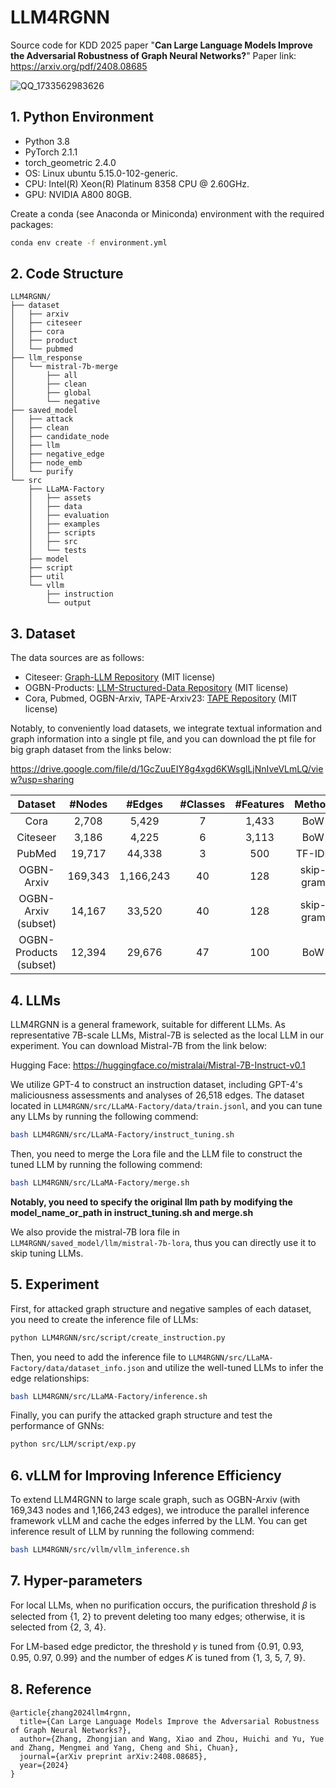 # LLM4RGNN

Source code for KDD 2025 paper "**Can Large Language Models Improve the Adversarial Robustness of Graph Neural Networks?**"
Paper link: https://arxiv.org/pdf/2408.08685

![QQ_1733562983626](https://img.dreamcodecity.cn/img/QQ_1733562983626.png)

## 1. Python Environment

- Python 3.8
- PyTorch 2.1.1
- torch_geometric 2.4.0
- OS: Linux ubuntu 5.15.0-102-generic.
- CPU: Intel(R) Xeon(R) Platinum 8358 CPU @ 2.60GHz.
- GPU: NVIDIA A800 80GB.

Create a conda (see Anaconda or Miniconda) environment with the required packages:
```sh
conda env create -f environment.yml
```

## 2. Code Structure

```
LLM4RGNN/
├── dataset
│   ├── arxiv
│   ├── citeseer
│   ├── cora
│   ├── product
│   └── pubmed
├── llm_response
│   └── mistral-7b-merge
│       ├── all
│       ├── clean
│       ├── global
│       └── negative
├── saved_model
│   ├── attack
│   ├── clean
│   ├── candidate_node
│   ├── llm
│   ├── negative_edge
│   ├── node_emb
│   └── purify
└── src
    ├── LLaMA-Factory
    │   ├── assets
    │   ├── data
    │   ├── evaluation
    │   ├── examples
    │   ├── scripts
    │   ├── src
    │   └── tests
    ├── model
    ├── script
    ├── util
    └── vllm
        ├── instruction
        └── output
```

## 3. Dataset

The data sources are as follows:

- Citeseer: [Graph-LLM Repository](https://github.com/CurryTang/Graph-LLM) (MIT license)
- OGBN-Products: [LLM-Structured-Data Repository](https://github.com/TRAIS-Lab/LLM-Structured-Data) (MIT license)
- Cora, Pubmed, OGBN-Arxiv, TAPE-Arxiv23: [TAPE Repository](https://github.com/XiaoxinHe/TAPE) (MIT license)

Notably, to conveniently load datasets, we integrate textual information and graph information into a single pt file, and you can download the pt file for big graph dataset from the links below:

https://drive.google.com/file/d/1GcZuuEIY8g4xgd6KWsglLjNnIveVLmLQ/view?usp=sharing

|        Dataset         | #Nodes  |  #Edges   | #Classes | #Features |  Method   |
| :--------------------: | :-----: | :-------: | :------: | :-------: | :-------: |
|          Cora          |  2,708  |   5,429   |    7     |   1,433   |    BoW    |
|        Citeseer        |  3,186  |   4,225   |    6     |   3,113   |    BoW    |
|         PubMed         | 19,717  |  44,338   |    3     |    500    |  TF-IDF   |
|       OGBN-Arxiv       | 169,343 | 1,166,243 |    40    |    128    | skip-gram |
|  OGBN-Arxiv (subset)   | 14,167  |  33,520   |    40    |    128    | skip-gram |
| OGBN-Products (subset) | 12,394  |  29,676   |    47    |    100    |    BoW    |

## 4. LLMs

LLM4RGNN is a general framework, suitable for different LLMs. As representative 7B-scale LLMs, Mistral-7B is selected as the local LLM in our experiment. You can download Mistral-7B from the link below:

Hugging Face: https://huggingface.co/mistralai/Mistral-7B-Instruct-v0.1

We utilize GPT-4 to construct an instruction dataset, including GPT-4's maliciousness assessments and analyses of 26,518 edges. The dataset located in `LLM4RGNN/src/LLaMA-Factory/data/train.jsonl`, and you can tune any LLMs by running the following commend:

```bash
bash LLM4RGNN/src/LLaMA-Factory/instruct_tuning.sh
```

Then, you need to merge the Lora file and the LLM file to construct the tuned LLM by running the following commend:

```bash
bash LLM4RGNN/src/LLaMA-Factory/merge.sh
```

**Notably, you need to specify the original llm path by modifying the model_name_or_path in instruct_tuning.sh and merge.sh**

We also provide the mistral-7B lora file in `LLM4RGNN/saved_model/llm/mistral-7b-lora`, thus you can directly use it to skip tuning LLMs.

## 5. Experiment

First, for attacked graph structure and negative samples of each dataset, you need to create the inference file of LLMs:

```bash
python LLM4RGNN/src/script/create_instruction.py
```

Then, you need to add the inference file to `LLM4RGNN/src/LLaMA-Factory/data/dataset_info.json` and utilize the well-tuned LLMs to infer the edge relationships:

```bash
bash LLM4RGNN/src/LLaMA-Factory/inference.sh
```

Finally, you can purify the attacked graph structure and test the performance of GNNs:

```bash
python src/LLM/script/exp.py
```

## 6. vLLM for Improving Inference Efficiency

To extend LLM4RGNN to large scale graph, such as OGBN-Arxiv (with 169,343 nodes and 1,166,243 edges), we introduce the parallel inference framework vLLM and cache the edges inferred by the LLM. You can get inference result of LLM by running the following commend:

```bash
bash LLM4RGNN/src/vllm/vllm_inference.sh
```

## 7. Hyper-parameters

For local LLMs, when no purification occurs, the purification threshold 𝛽 is selected from {1, 2} to prevent deleting too many edges; otherwise, it is selected from {2, 3, 4}.

For LM-based edge predictor, the threshold 𝛾 is tuned from {0.91, 0.93, 0.95, 0.97, 0.99} and the number of edges 𝐾 is tuned from {1, 3, 5, 7, 9}.

## 8. Reference

```
@article{zhang2024llm4rgnn,
  title={Can Large Language Models Improve the Adversarial Robustness of Graph Neural Networks?},
  author={Zhang, Zhongjian and Wang, Xiao and Zhou, Huichi and Yu, Yue and Zhang, Mengmei and Yang, Cheng and Shi, Chuan},
  journal={arXiv preprint arXiv:2408.08685},
  year={2024}
}
```

